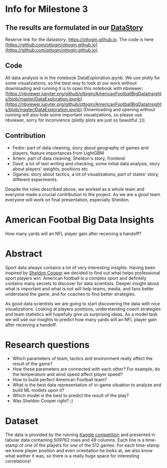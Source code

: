 # Info for Milestone 3

## The results are formulated in our [DataStory](https://ottogin.github.io)
Reserve link for the datastory: https://ottogin.github.io. The code is here [https://github.com/ottogin/ottogin.github.io](https://github.com/ottogin/ottogin.github.io).

## Code
All data analysis is in the notebook DataExploration.ipynb. We use plotly for some visualizations, so the best way to look at our work without downloading and running it is to open this notebook with nbviewer: [https://nbviewer.jupyter.org/github/ottogin/AmericanFootballBigDataInsights/blob/master/DataExploration.ipynb](https://nbviewer.jupyter.org/github/ottogin/AmericanFootballBigDataInsights/blob/master/DataExploration.ipynb) (Downloading and opening without running will also hide some important visualizations, so please use nbviewer, sorry for inconvience (plotly plots are just so beautiful ;))).

## Contribution
* Fedor: part of data cleaning, story about geography of games and players, feature importances from LightGBM
* Artem: part of data cleaning, Sheldon's story, frontend
* Davit: a lot of text writing and checking, some initial data analysis, story about players' weights, positions etc
* Oganes: story about tactics, a lot of visualizations, part of states' story, different experiments.

Despite the roles described above, we worked as a whole team and everyone made a crucial contribution to the project. As we are a good team everyone will work on final presentation, especially Sheldon.

# American Footbal Big Data Insights
How many yards will an NFL player gain after receiving a handoff?

# Abstract
Sport data always contains a lot of very interesting insights. Having been inspired by [Sheldon Cooper](https://youtu.be/XfYI8ILGuv0?t=28) we decided to find out what helps professional sport players win.
American football is a complex sport and defintely contains many secrets to discover for data scientists.
Deeper insight about what is important and what is not will help teams, media, and fans better understand the game, and for coaches to find better strategies. 

As good data scientists we are going to start discovering the data with nice visualizations. Looking at players positions, understanding coach strategies and team statistics will hopefully give us surprising ideas. As a model task we will use our insights to predict how many yards will an NFL player gain after receiving a handoff.


# Research questions
* Which parameters of team, tactics and environment really affect the result of the game?
* How these parameters are connected with each other? For example, do the temperature and wind speed affect player speed?
* How to build perfect American Football team?
* What is the best data representation of in-game situation to analyze and build ML models upon it?
* Which model is the best to predict the result of the play?
* Was Sheldon Cooper right? ;)

# Dataset
The data is provided by the running [Kaggle competition](https://www.kaggle.com/c/nfl-big-data-bowl-2020/data) and presented in tabular data containing 509762 rows and 49 columns. Each line is a time-stamp of one of the players for one of the 512 games. For each time-stamp we know player position and even orientation he looks at, we also know what wether it was, so there is a really huge space for interesting correlations!
